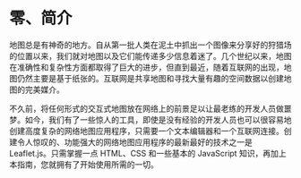 # 零、简介

地图总是有神奇的地方。自从第一批人类在泥土中抓出一个图像来分享好的狩猎场的位置以来，我们就对地图以及它们能传递多少信息着迷了。几个世纪以来，地图在准确性和复杂性方面都取得了巨大的进步，但直到最近，随着互联网的出现，地图仍然主要是基于纸张的。互联网是共享地图和寻找大量有趣的空间数据以创建地图的完美媒介。

不久前，将任何形式的交互式地图放在网络上的前景足以让最老练的开发人员做噩梦。如今，我们有了一些惊人的工具，即使是没有经验的开发人员也可以很容易地创建高度复杂的网络地图应用程序，只需要一个文本编辑器和一个互联网连接。创建令人惊叹的、功能强大的网络地图应用程序的最新最好的技术之一是 Leaflet.js。只需掌握一点 HTML、CSS 和一些基本的 JavaScript 知识，再加上本指南，您就拥有了开始使用所需的一切。